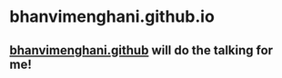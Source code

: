 # bhanvimenghani.github.io
## [bhanvimenghani.github](https://bhanvimenghani.github.io) will do the talking for me!
